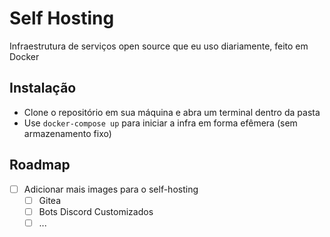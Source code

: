 # Self Hosting

Infraestrutura de serviços open source que eu uso diariamente, feito em Docker

## Instalação 

- Clone o repositório em sua máquina e abra um terminal dentro da pasta
- Use `docker-compose up` para iniciar a infra em forma efêmera (sem armazenamento fixo)

## Roadmap 

- [ ] Adicionar mais images para o self-hosting
  - [ ] Gitea
  - [ ] Bots Discord Customizados
  - [ ] ...
